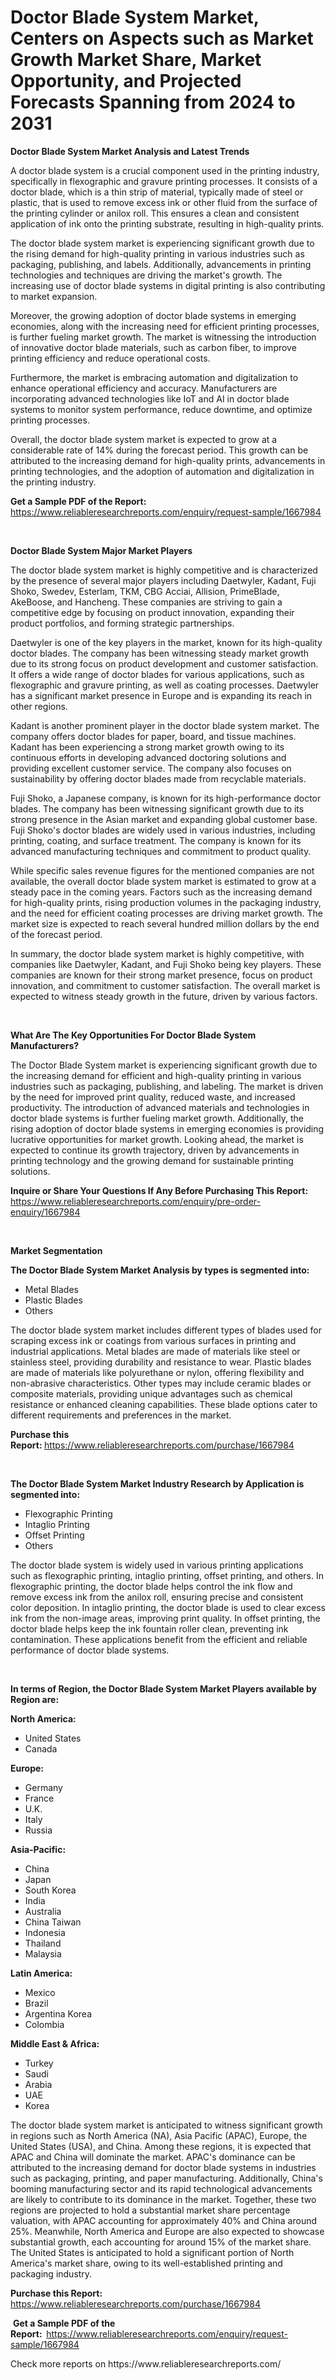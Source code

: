 <p><h1>Doctor Blade System Market, Centers on Aspects such as Market Growth Market Share, Market Opportunity, and Projected Forecasts Spanning from 2024 to 2031</h1></p><p><strong>Doctor Blade System Market Analysis and Latest Trends</strong></p>
<p><p>A doctor blade system is a crucial component used in the printing industry, specifically in flexographic and gravure printing processes. It consists of a doctor blade, which is a thin strip of material, typically made of steel or plastic, that is used to remove excess ink or other fluid from the surface of the printing cylinder or anilox roll. This ensures a clean and consistent application of ink onto the printing substrate, resulting in high-quality prints.</p><p>The doctor blade system market is experiencing significant growth due to the rising demand for high-quality printing in various industries such as packaging, publishing, and labels. Additionally, advancements in printing technologies and techniques are driving the market's growth. The increasing use of doctor blade systems in digital printing is also contributing to market expansion.</p><p>Moreover, the growing adoption of doctor blade systems in emerging economies, along with the increasing need for efficient printing processes, is further fueling market growth. The market is witnessing the introduction of innovative doctor blade materials, such as carbon fiber, to improve printing efficiency and reduce operational costs.</p><p>Furthermore, the market is embracing automation and digitalization to enhance operational efficiency and accuracy. Manufacturers are incorporating advanced technologies like IoT and AI in doctor blade systems to monitor system performance, reduce downtime, and optimize printing processes.</p><p>Overall, the doctor blade system market is expected to grow at a considerable rate of 14% during the forecast period. This growth can be attributed to the increasing demand for high-quality prints, advancements in printing technologies, and the adoption of automation and digitalization in the printing industry.</p></p>
<p><strong>Get a Sample PDF of the Report:&nbsp;</strong> <a href="https://www.reliableresearchreports.com/enquiry/request-sample/1667984">https://www.reliableresearchreports.com/enquiry/request-sample/1667984</a></p>
<p>&nbsp;</p>
<p><strong>Doctor Blade System Major Market Players</strong></p>
<p><p>The doctor blade system market is highly competitive and is characterized by the presence of several major players including Daetwyler, Kadant, Fuji Shoko, Swedev, Esterlam, TKM, CBG Acciai, Allision, PrimeBlade, AkeBoose, and Hancheng. These companies are striving to gain a competitive edge by focusing on product innovation, expanding their product portfolios, and forming strategic partnerships.</p><p>Daetwyler is one of the key players in the market, known for its high-quality doctor blades. The company has been witnessing steady market growth due to its strong focus on product development and customer satisfaction. It offers a wide range of doctor blades for various applications, such as flexographic and gravure printing, as well as coating processes. Daetwyler has a significant market presence in Europe and is expanding its reach in other regions.</p><p>Kadant is another prominent player in the doctor blade system market. The company offers doctor blades for paper, board, and tissue machines. Kadant has been experiencing a strong market growth owing to its continuous efforts in developing advanced doctoring solutions and providing excellent customer service. The company also focuses on sustainability by offering doctor blades made from recyclable materials.</p><p>Fuji Shoko, a Japanese company, is known for its high-performance doctor blades. The company has been witnessing significant growth due to its strong presence in the Asian market and expanding global customer base. Fuji Shoko's doctor blades are widely used in various industries, including printing, coating, and surface treatment. The company is known for its advanced manufacturing techniques and commitment to product quality.</p><p>While specific sales revenue figures for the mentioned companies are not available, the overall doctor blade system market is estimated to grow at a steady pace in the coming years. Factors such as the increasing demand for high-quality prints, rising production volumes in the packaging industry, and the need for efficient coating processes are driving market growth. The market size is expected to reach several hundred million dollars by the end of the forecast period.</p><p>In summary, the doctor blade system market is highly competitive, with companies like Daetwyler, Kadant, and Fuji Shoko being key players. These companies are known for their strong market presence, focus on product innovation, and commitment to customer satisfaction. The overall market is expected to witness steady growth in the future, driven by various factors.</p></p>
<p>&nbsp;</p>
<p><strong>What Are The Key Opportunities For Doctor Blade System Manufacturers?</strong></p>
<p><p>The Doctor Blade System market is experiencing significant growth due to the increasing demand for efficient and high-quality printing in various industries such as packaging, publishing, and labeling. The market is driven by the need for improved print quality, reduced waste, and increased productivity. The introduction of advanced materials and technologies in doctor blade systems is further fueling market growth. Additionally, the rising adoption of doctor blade systems in emerging economies is providing lucrative opportunities for market growth. Looking ahead, the market is expected to continue its growth trajectory, driven by advancements in printing technology and the growing demand for sustainable printing solutions.</p></p>
<p><strong>Inquire or Share Your Questions If Any Before Purchasing This Report:</strong> <a href="https://www.reliableresearchreports.com/enquiry/pre-order-enquiry/1667984">https://www.reliableresearchreports.com/enquiry/pre-order-enquiry/1667984</a></p>
<p>&nbsp;</p>
<p><strong>Market Segmentation</strong></p>
<p><strong>The Doctor Blade System Market Analysis by types is segmented into:</strong></p>
<p><ul><li>Metal Blades</li><li>Plastic Blades</li><li>Others</li></ul></p>
<p><p>The doctor blade system market includes different types of blades used for scraping excess ink or coatings from various surfaces in printing and industrial applications. Metal blades are made of materials like steel or stainless steel, providing durability and resistance to wear. Plastic blades are made of materials like polyurethane or nylon, offering flexibility and non-abrasive characteristics. Other types may include ceramic blades or composite materials, providing unique advantages such as chemical resistance or enhanced cleaning capabilities. These blade options cater to different requirements and preferences in the market.</p></p>
<p><strong>Purchase this Report:&nbsp;</strong><a href="https://www.reliableresearchreports.com/purchase/1667984">https://www.reliableresearchreports.com/purchase/1667984</a></p>
<p>&nbsp;</p>
<p><strong>The Doctor Blade System Market Industry Research by Application is segmented into:</strong></p>
<p><ul><li>Flexographic Printing</li><li>Intaglio Printing</li><li>Offset Printing</li><li>Others</li></ul></p>
<p><p>The doctor blade system is widely used in various printing applications such as flexographic printing, intaglio printing, offset printing, and others. In flexographic printing, the doctor blade helps control the ink flow and remove excess ink from the anilox roll, ensuring precise and consistent color deposition. In intaglio printing, the doctor blade is used to clear excess ink from the non-image areas, improving print quality. In offset printing, the doctor blade helps keep the ink fountain roller clean, preventing ink contamination. These applications benefit from the efficient and reliable performance of doctor blade systems.</p></p>
<p>&nbsp;</p>
<p><strong>In terms of Region, the Doctor Blade System Market Players available by Region are:</strong></p>
<p>
    <p> <strong> North America: </strong>
        <ul>
            <li>United States</li>
            <li>Canada</li>
        </ul>
        </p> 
    <p> <strong> Europe: </strong>
        <ul>
            <li>Germany</li>
            <li>France</li>
            <li>U.K.</li>
            <li>Italy</li>
            <li>Russia</li>
        </ul>
        </p> 
    <p> <strong> Asia-Pacific: </strong>
        <ul>
            <li>China</li>
            <li>Japan</li>
            <li>South Korea</li>
            <li>India</li>
            <li>Australia</li>
            <li>China Taiwan</li>
            <li>Indonesia</li>
            <li>Thailand</li>
            <li>Malaysia</li>
        </ul>
        </p> 
    <p> <strong> Latin America: </strong>
        <ul>
            <li>Mexico</li>
            <li>Brazil</li>
            <li>Argentina Korea</li>
            <li>Colombia</li>
        </ul>
        </p> 
    <p> <strong> Middle East & Africa: </strong>
        <ul>
            <li>Turkey</li>
            <li>Saudi</li>
            <li>Arabia</li>
            <li>UAE</li>
            <li>Korea</li>
        </ul>
    </p>
    </p>
<p><p>The doctor blade system market is anticipated to witness significant growth in regions such as North America (NA), Asia Pacific (APAC), Europe, the United States (USA), and China. Among these regions, it is expected that APAC and China will dominate the market. APAC's dominance can be attributed to the increasing demand for doctor blade systems in industries such as packaging, printing, and paper manufacturing. Additionally, China's booming manufacturing sector and its rapid technological advancements are likely to contribute to its dominance in the market. Together, these two regions are projected to hold a substantial market share percentage valuation, with APAC accounting for approximately 40% and China around 25%. Meanwhile, North America and Europe are also expected to showcase substantial growth, each accounting for around 15% of the market share. The United States is anticipated to hold a significant portion of North America's market share, owing to its well-established printing and packaging industry.</p></p>
<p><strong>Purchase this Report: </strong><a href="https://www.reliableresearchreports.com/purchase/1667984">https://www.reliableresearchreports.com/purchase/1667984</a></p>
<p>&nbsp;<strong>Get a Sample PDF of the Report:&nbsp;&nbsp;</strong><a href="https://www.reliableresearchreports.com/enquiry/request-sample/1667984">https://www.reliableresearchreports.com/enquiry/request-sample/1667984</a></p>
<p><strong></strong></p>
<p>Check more reports on https://www.reliableresearchreports.com/</p>